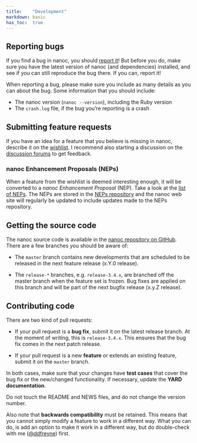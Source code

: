 ```yaml
---
title:    "Development"
markdown: basic
has_toc:  true
---
```


Reporting bugs
--------------

If you find a bug in nanoc, you should [report it](https://github.com/nanoc/nanoc/issues/new)! But before you do, make sure you have the latest version of nanoc (and dependencies) installed, and see if you can still reproduce the bug there. If you can, report it!

When reporting a bug, please make sure you include as many details as you can about the bug. Some information that you should include:

* The nanoc version (`nanoc --version`), including the Ruby version
* The `crash.log` file, if the bug you’re reporting is a crash

Submitting feature requests
---------------------------

If you have an idea for a feature that you believe is missing in nanoc, describe it on the [wishlist](https://github.com/nanoc/nanoc/wiki/Wishlist). I recommend also starting a discussion on the [discussion forums](https://groups.google.com/forum/?fromgroups#!forum/nanoc) to get feedback.

### nanoc Enhancement Proposals (NEPs)

When a feature from the wishlist is deemed interesting enough, it will be converted to a _nanoc Enhancement Proposal_ (NEP). Take a look at the [list of NEPs](/development/neps/). The NEPs are stored in the [NEPs repository](https://github.com/nanoc/neps) and the nanoc web site will regularly be updated to include updates made to the NEPs repository.

Getting the source code
-----------------------

The nanoc source code is available in the [nanoc repository on GitHub](https://github.com/nanoc/nanoc). There are a few branches you should be aware of:

* The `master` branch contains new developments that are scheduled to be released in the next feature release (x.Y.0 release).

* The `release-*` branches, e.g. `release-3.4.x`, are branched off the master branch when the feature set is frozen. Bug fixes are applied on this branch and will be part of the next bugfix release (x.y.Z release).

Contributing code
-----------------

There are two kind of pull requests:

* If your pull request is a **bug fix**, submit it on the latest release branch. At the moment of writing, this is `release-3.4.x`. This ensures that the bug fix comes in the next patch release.

* If your pull request is a new **feature** or extends an existing feature,  submit it on the `master` branch.

In both cases, make sure that your changes have **test cases** that cover the bug fix or the new/changed functionality. If necessary, update the **YARD documentation**.

Do not touch the README and NEWS files, and do not change the version number.

Also note that **backwards compatibility** must be retained. This means that you cannot simply modify a feature to work in a different way. What you can do, is add an option to make it work in a different way, but do double-check with me ([@ddfreyne](https://github.com/ddfreyne)) first.
